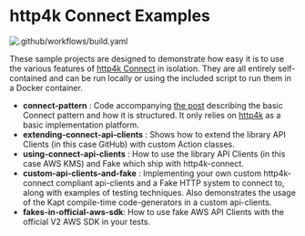 # http4k Connect Examples

![.github/workflows/build.yaml](https://github.com/http4k/http4k-connect-examples/workflows/.github/workflows/build.yaml/badge.svg)

These sample projects are designed to demonstrate how easy it is to use the various features of [http4k Connect](https://github.com/http4k/http4k-connect) in isolation. They are all entirely self-contained and can be run locally or using the included script to run them in a Docker container.

- **connect-pattern** : Code accompanying [the post](https://dentondav.id/posts/2021/02/smash-your-adapter-monolith) describing the basic Connect pattern and how it is structured. It only relies on [http4k](https://http4k.org) as a basic implementation platform.
- **extending-connect-api-clients** : Shows how to extend the library API Clients (in this case GitHub) with custom Action classes.
- **using-connect-api-clients** : How to use the library API Clients (in this case AWS KMS) and Fake which ship with http4k-connect.
- **custom-api-clients-and-fake** : Implementing your own custom http4k-connect compliant api-clients and a Fake HTTP system to connect to, along with examples of testing techniques. Also demonstrates the usage of the Kapt compile-time code-generators in a custom api-clients.
- **fakes-in-official-aws-sdk**: How to use fake AWS API Clients with the official V2 AWS SDK in your tests.
